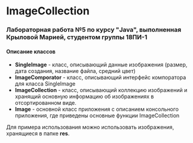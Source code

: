 # ImageCollection
### Лабораторная работа №5 по курсу "Java", выполненная Крыловой Марией, студентом группы 18ПИ-1
#### Описание классов
* **SingleImage** - класс, описывающий данные изображения (размер, дата создания, название файла, средний цвет)
* **ImageComporator** - класс, описывающий интерфейс компоратора для класса SingleImage
* **ImageCollection** - класс, описывающий коллекцию изображений и хранящий основную информацию об изображениях в отсортированном виде.
* **Image** - основной класс приложения с описанием консольного приложения, где приведены основные функции ImageCollection

Для примера использования можно использовать изображения, хранящиеся в папке **res**.

